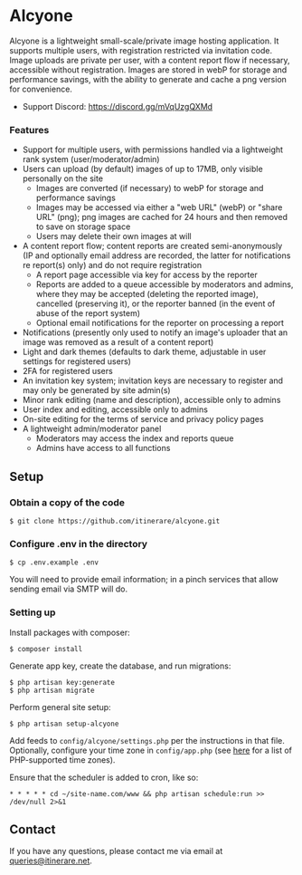 # Alcyone

Alcyone is a lightweight small-scale/private image hosting application. It supports multiple users, with registration restricted via invitation code. Image uploads are private per user, with a content report flow if necessary, accessible without registration. Images are stored in webP for storage and performance savings, with the ability to generate and cache a png version for convenience.

- Support Discord: https://discord.gg/mVqUzgQXMd

### Features
- Support for multiple users, with permissions handled via a lightweight rank system (user/moderator/admin)
- Users can upload (by default) images of up to 17MB, only visible personally on the site
    - Images are converted (if necessary) to webP for storage and performance savings
    - Images may be accessed via either a "web URL" (webP) or "share URL" (png); png images are cached for 24 hours and then removed to save on storage space
    - Users may delete their own images at will
- A content report flow; content reports are created semi-anonymously (IP and optionally email address are recorded, the latter for notifications re report(s) only) and do not require registration
    - A report page accessible via key for access by the reporter
    - Reports are added to a queue accessible by moderators and admins, where they may be accepted (deleting the reported image), cancelled (preserving it), or the reporter banned (in the event of abuse of the report system)
    - Optional email notifications for the reporter on processing a report
- Notifications (presently only used to notify an image's uploader that an image was removed as a result of a content report)
- Light and dark themes (defaults to dark theme, adjustable in user settings for registered users)
- 2FA for registered users
- An invitation key system; invitation keys are necessary to register and may only be generated by site admin(s)
- Minor rank editing (name and description), accessible only to admins
- User index and editing, accessible only to admins
- On-site editing for the terms of service and privacy policy pages
- A lightweight admin/moderator panel
    - Moderators may access the index and reports queue
    - Admins have access to all functions

## Setup

### Obtain a copy of the code

```
$ git clone https://github.com/itinerare/alcyone.git
```

### Configure .env in the directory

```
$ cp .env.example .env
```

You will need to provide email information; in a pinch services that allow sending email via SMTP will do.

### Setting up

Install packages with composer:
```
$ composer install
```

Generate app key, create the database, and run migrations:
```
$ php artisan key:generate
$ php artisan migrate
```

Perform general site setup:
```
$ php artisan setup-alcyone
```

Add feeds to `config/alcyone/settings.php` per the instructions in that file. Optionally, configure your time zone in `config/app.php` (see [here](https://www.php.net/manual/en/timezones.php) for a list of PHP-supported time zones).

Ensure that the scheduler is added to cron, like so:
```
* * * * * cd ~/site-name.com/www && php artisan schedule:run >> /dev/null 2>&1
```

## Contact
If you have any questions, please contact me via email at [queries@itinerare.net](emailto:queries@itinerare.net).
